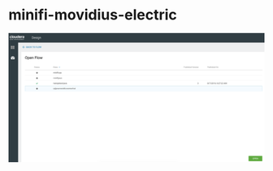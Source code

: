 # minifi-movidius-electric

[![EFM](https://github.com/tspannhw/minifi-movidius-electric/blob/master/efmflowsmov.png "EFM")](https://github.com/tspannhw/minifi-movidius-electric/blob/master/efmflowsmov.png "EFM")
